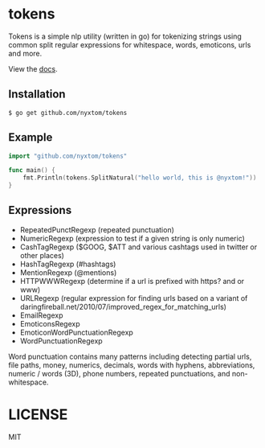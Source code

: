 # tokens

Tokens is a simple nlp utility (written in go) for tokenizing strings
using common split regular expressions for whitespace, words, emoticons,
urls and more.

View the [docs](http://godoc.org/github.com/nyxtom/tokens).

## Installation

```
$ go get github.com/nyxtom/tokens
```

## Example

```go
import "github.com/nyxtom/tokens"

func main() {
	fmt.Println(tokens.SplitNatural("hello world, this is @nyxtom!"))
}
```

## Expressions

+ RepeatedPunctRegexp (repeated punctuation)
+ NumericRegexp (expression to test if a given string is only numeric)
+ CashTagRegexp ($GOOG, $ATT and various cashtags used in twitter or other
  places)
+ HashTagRegexp (#hashtags)
+ MentionRegexp (@mentions)
+ HTTPWWWRegexp (determine if a url is prefixed with https? and or www)
+ URLRegexp (regular expression for finding urls based on a variant of
  daringfireball.net/2010/07/improved_regex_for_matching_urls)
+ EmailRegexp
+ EmoticonsRegexp
+ EmoticonWordPunctuationRegexp
+ WordPunctuationRegexp

Word punctuation contains many patterns including detecting partial urls,
file paths, money, numerics, decimals, words with hyphens, abbreviations,
numeric / words (3D), phone numbers, repeated punctuations, and
non-whitespace.

# LICENSE

MIT

